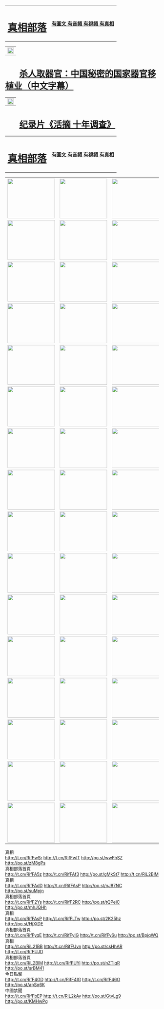 <table>
<tr>

<td>
	<H1><a href="http://912.fullcoveronline.com" target="_blank">真相部落</a></H1>
</td>
<td>
	<H4><a href="http//912.fullcoveronline.com" target="_blank">有圖文 有音頻 有視頻 有真相</a></H4>
</td>
</tr>

</table>



<table width="100%" style="back-ground:lightblue">
   <tr>
    <td colspan="2"  align="center">
    <a href="http://827.nabiltravel.com/mp4/other/211133.mp4" target="_blank">
      <img src="organ-QR-1.jpg" width="100%"><br>
    </a>
    </td>
</table>

#        [杀人取器官：中国秘密的国家器官移植业（中文字幕）](http://827.nabiltravel.com/mp4/other/211133.mp4)


<table width="100%" style="back-ground:lightblue">
   <tr>
    <td colspan="2"  align="center">
    <a href="http://827.nabiltravel.com/mp4/zx/2016/11/oh10yearsInv.mp4" target="_blank">
      <img src="192604_medium1.png" width="100%"><br>
    </a>
    </td>
</table>

#        [纪录片《活摘 十年调查》](http://827.nabiltravel.com/mp4/zx/2016/11/oh10yearsInv.mp4)


<table>
<tr>

<td>
	<H1><a href="http://93.dyndns-wiki.com/zx/">真相部落</a></H1>
</td>
<td>
	<H4><a href="http://93.dyndns-wiki.com/zx/">有圖文 有音頻 有視頻 有真相</a></H4>
</td>
</tr>

</table>
<table>
<tr>
	<td><a href="http://797.mp3wifie.com/xtr/107/"><img  src ="http://797.mp3wifie.com/pic/2017/02/107.jpg" width="155px" height="130px"></a></td>
	<td><a href="http://797.mp3wifie.com/xtr/829/"><img src ="http://797.mp3wifie.com/pic/2017/02/829.jpg" width="155px" height="130px"></a></td>
	<td><a href="http://797.mp3wifie.com/xtr/69/"><img  src ="http://797.mp3wifie.com/pic/2017/02/69.jpg" width="155px" height="130px"></a></td>
	<td><a href="http://797.mp3wifie.com/xtr/99/"><img  src ="http://797.mp3wifie.com/pic/2017/02/99.jpg" width="155px" height="130px"></a></td>
</tr>
<tr>
	<td><a href="http://797.mp3wifie.com/xtr/40/"><img  src ="http://797.mp3wifie.com/pic/2017/02/40.jpg" width="155px" height="130px"></a></td>
	<td><a href="http://797.mp3wifie.com/xtr/20/"><img  src ="http://797.mp3wifie.com/pic/2017/02/20.jpg" width="155px" height="130px"></a></td>
	<td><a href="http://797.mp3wifie.com/xtr/81/"><img  src ="http://797.mp3wifie.com/pic/2017/02/81.jpg" width="155px" height="130px"></a></td>
	<td><a href="http://797.mp3wifie.com/xtr/2/"><img  src ="http://797.mp3wifie.com/pic/2017/02/2.jpg" width="155px" height="130px"></a></td>
</tr>
<tr>
	<td><a href="http://797.mp3wifie.com/xtr/86/"><img  src ="http://797.mp3wifie.com/pic/2017/02/86.jpg" width="155px" height="130px"></a></td>
	<td><a href="http://797.mp3wifie.com/xtr/109/"><img  src ="http://797.mp3wifie.com/pic/2017/02/109.jpg" width="155px" height="130px"></a></td>
	<td><a href="http://797.mp3wifie.com/xtr/1378/"><img  src ="http://797.mp3wifie.com/pic/2017/02/1378.jpg" width="155px" height="130px"></a></td>
	<td><a href="http://797.mp3wifie.com/xtr/57/"><img  src ="http://797.mp3wifie.com/pic/2017/02/57.jpg" width="155px" height="130px"></a></td>
</tr>
<tr>
	<td><a href="http://797.mp3wifie.com/xtr/1219/"><img  src ="http://797.mp3wifie.com/pic/2017/02/1219.jpg" width="155px" height="130px"></a></td>
	<td><a href="http://797.mp3wifie.com/xtr/1220/"><img  src ="http://797.mp3wifie.com/pic/2017/02/1220.jpg" width="155px" height="130px"></a></td>
	<td><a href="http://797.mp3wifie.com/xtr/1221/"><img  src ="http://797.mp3wifie.com/pic/2017/02/1221.jpg" width="155px" height="130px"></a></td>
	<td><a href="http://797.mp3wifie.com/xtr/51/"><img  src ="http://797.mp3wifie.com/pic/2017/02/51.jpg" width="155px" height="130px"></a></td>
</tr>
<tr>
	<td><a href="http://797.mp3wifie.com/xtr/1055/"><img  src ="http://797.mp3wifie.com/pic/2017/02/1055.jpg" width="155px" height="130px"></a></td>
	<td><a href="http://797.mp3wifie.com/xtr/611/"><img  src ="http://797.mp3wifie.com/pic/2017/02/611.jpg" width="155px" height="130px"></a></td>
	<td><a href="http://797.mp3wifie.com/xtr/1121/"><img  src ="http://797.mp3wifie.com/pic/2017/02/1121.jpg" width="155px" height="130px"></a></td>
	<td><a href="http://797.mp3wifie.com/xtr/610/"><img  src ="http://797.mp3wifie.com/pic/2017/02/610.jpg" width="155px" height="130px"></a></td>
</tr>
<tr>
	<td><a href="http://797.mp3wifie.com/xtr/1128/"><img  src ="http://797.mp3wifie.com/pic/2017/02/1128.jpg" width="155px" height="130px"></a></td>
	<td><a href="http://797.mp3wifie.com/xtr/1395/"><img  src ="http://797.mp3wifie.com/pic/2017/02/1406.jpg" width="155px" height="130px"></a></td>
	<td><a href="http://797.mp3wifie.com/xtr/1407/"><img  src ="http://797.mp3wifie.com/pic/2017/02/1407.jpg" width="155px" height="130px"></a></td>
	<td><a href="http://797.mp3wifie.com/xtr/934/"><img  src ="http://797.mp3wifie.com/pic/2017/02/934.jpg" width="155px" height="130px"></a></td>
</tr>
<tr>
	<td><a href="http://797.mp3wifie.com/xtr/641/"><img  src ="http://797.mp3wifie.com/pic/2017/02/641.jpg" width="155px" height="130px"></a></td>
	<td><a href="http://797.mp3wifie.com/xtr/949/"><img  src ="http://797.mp3wifie.com/pic/2017/02/949.jpg" width="155px" height="130px"></a></td>
	<td><a href="http://797.mp3wifie.com/xtr/112/"><img  src ="http://797.mp3wifie.com/pic/2017/02/112.jpg" width="155px" height="130px"></a></td>
	<td><a href="http://797.mp3wifie.com/xtr/812/"><img  src ="http://797.mp3wifie.com/pic/2017/02/812.jpg" width="155px" height="130px"></a></td>
</tr>
<tr>
	<td><a href="http://797.mp3wifie.com/xtr/103/"><img  src ="http://797.mp3wifie.com/pic/2017/02/103.jpg" width="155px" height="130px"></a></td>
	<td><a href="http://797.mp3wifie.com/xtr/3/"><img  src ="http://797.mp3wifie.com/pic/2017/02/3.jpg" width="155px" height="130px"></a></td>
	<td><A HREF="http://797.mp3wifie.com/mp4/zx/2015/11/Lkmtt.mp4" target="_blank" title="蓮開滿天庭"><img  src="http://797.mp3wifie.com/pic/2015/11/Lkmtt3480_jssor.jpg"  width="155px" height="130px"></A></td>
	<td><A HREF="http://797.mp3wifie.com/mp4/zx/2015/11/2013513.mp4" target="_blank" title="飛旋的法輪"><img  src="http://797.mp3wifie.com/pic/2015/11/falun480_jssor.jpg"  width="155px" height="130px"></A></td>
</tr>
<tr>
	<td><A HREF="http://797.mp3wifie.com/mp4/zx/2015/11/NYParade.mp4" target="_blank" title="2004年4月10日法輪功紐約大遊行"><img  src="http://797.mp3wifie.com/pic/2015/11/nyparade480_jssor.jpg"  width="155px" height="130px"></A></td>
	<td><A HREF="http://797.mp3wifie.com/mp4/news617/2015/05/WEB_s28093.mp4" target="_blank" title="2015年世界法輪大法日特別報導"><img  src="http://797.mp3wifie.com/pic/2015/11/p6752711a666997037_jssor.jpg"  width="155px" height="130px"></A></td>
	<td><A HREF="http://797.mp3wifie.com/mp4/news829/2015/11/30211_326650.mp4" target="_blank" title="滄州綁架案連審四天 民眾抹淚稱審好人"><img  src="http://797.mp3wifie.com/pic/2015/11/changzhou2480_jssor.jpg"  width="155px" height="130px"></A></td>
	<td><A HREF="http://797.mp3wifie.com/mp4/mhph/2015/10/changzhou.mp4" target="_blank" title="滄州真相--獅城血淚"><img  src="http://797.mp3wifie.com/pic/2015/11/changzhou480_jssor.jpg"  width="155px" height="130px"></A></td>
</tr>
<tr>
	<td><A HREF="http://797.mp3wifie.com/mp4/mhjd/mhjd_55.mp4" target="_blank" title="正義律師與無罪辯護"><img  src="http://797.mp3wifie.com/pic/2015/11/wzbh480_jssor.jpg"  width="155px" height="130px"></A></td>
	<td><A HREF="http://797.mp3wifie.com/mp4/zx/2015/11/layerkcs.mp4" target="_blank" title="中國的良心--高智晟律師"><img  src="http://797.mp3wifie.com/pic/2015/11/layerkcs2480_jssor.jpg"  width="155px" height="130px"></A></td>
	<td><A HREF="http://797.mp3wifie.com/mp4/mhph/2015/10/szxl.mp4" target="_blank" title="神州血淚--北京、大慶、廣東、哈爾濱"><img  src="http://797.mp3wifie.com/pic/2015/11/szxl480_jssor.jpg"  width="155px" height="130px"></A></td>
	<td><A HREF="http://797.mp3wifie.com/mp4/zx/2015/11/TangShanFFXS.mp4" target="_blank" title="真相紀錄片：鳳凰新生"><img  src="http://797.mp3wifie.com/pic/2015/11/fhxs2480_jssor.jpg"  width="155px" height="130px"></A></td>
</tr>
<tr>
	<td><A HREF="http://797.mp3wifie.com/mp4/zx/2015/11/jidong.mp4" target="_blank" title="冀東監獄的罪惡"><img  src="http://797.mp3wifie.com/pic/2015/11/jidong480_jssor.jpg"  width="155px" height="130px"></A></td>
	<td><A HREF="http://797.mp3wifie.com/mp4/mhph/2015/10/tangshan.mp4" target="_blank" title="鳳凰血淚"><img  src="http://797.mp3wifie.com/pic/2015/11/tangshan480_jssor.jpg"  width="155px" height="130px"></A>
					</div></td>
	<td>	<A HREF="http://797.mp3wifie.com/mp4/mhph/2015/10/zfxtzxl.mp4" target="_blank" title="政法系統罪行錄--唐山篇"><img  src="http://797.mp3wifie.com/pic/2015/11/zfxtzxl480_jssor.jpg"  width="155px" height="130px"></A></td>
	<td><A HREF="http://797.mp3wifie.com/mp4/mhph/2015/10/QDBG.mp4" target="_blank" title="青島悲歌"><img  src="http://797.mp3wifie.com/pic/2015/10/qdbg2480_jssor.jpg"  width="155px" height="130px"></A></td>
</tr>
<tr>
	<td><A HREF="http://797.mp3wifie.com/mp4/mhph/2015/10/huludao.mp4" target="_blank" title="葫蘆島永恆的見證"><img  src="http://797.mp3wifie.com/pic/2015/10/huludao480_jssor.jpg"  width="155px" height="130px"></A></td>
	<td><A HREF="http://797.mp3wifie.com/mp4/mhph/2015/10/qbzx.mp4" target="_blank" title="湖畔泉邊聽真相-濟南泉城的傳奇"><img  src="http://797.mp3wifie.com/pic/2015/10/hupan480_jssor.jpg"  width="155px" height="130px"></A></td>
	<td><A HREF="http://797.mp3wifie.com/mp4/mhph/2015/10/baoding_dvd_v2.mp4" target="_blank" title="燕趙悲歌"><img  src="http://797.mp3wifie.com/pic/2015/10/yzbg480_jssor.jpg"  width="155px" height="130px"></A></td>
	<td><A HREF="http://797.mp3wifie.com/mp4/zx/2015/11/meihuashi_complete_ED2.0.mp4" target="_blank" title="梅花詩完整版"><img  src="http://797.mp3wifie.com/pic/2015/11/mhs480_jssor.jpg"  width="155px" height="130px"></A></td>
</tr>
<tr>
	<td><A HREF="http://797.mp3wifie.com/mp4/zx/2015/11/fengbei512k.mp4" target="_blank" title="豐碑"><img  src="http://797.mp3wifie.com/pic/2015/11/fongbei480_jssor.jpg"  width="155px" height="130px"></A></td>
	<td><A HREF="http://797.mp3wifie.com/mp4/zx/2015/11/fytdxComplete.mp4" target="_blank" title="風雨天地行全集"><img  src="http://797.mp3wifie.com/pic/2015/11/fytdxWhite480_jssor.jpg"  width="155px" height="130px"></A></td>
	<td><A HREF="http://797.mp3wifie.com/mp4/zx/2015/11/JianZheng.mp4" target="_blank" title="見證"><img  src="http://797.mp3wifie.com/pic/2015/11/witness480_jssor.jpg"  width="155px" height="130px"></A></td>
	<td><A HREF="http://797.mp3wifie.com/mp4/mhph/2015/10/hcym.mp4" target="_blank" title="紅朝陰謀"><img  src="http://797.mp3wifie.com/pic/2015/10/hcym480_jssor.jpg"  width="155px" height="130px"></A></td>
</tr>
<tr>
	<td><A HREF="http://797.mp3wifie.com/mp4/zx/2015/11/zfzxPalV3.mp4" target="_blank" title="是自焚還是騙局"><img  src="http://797.mp3wifie.com/pic/2015/11/zfzx4805_jssor.jpg"  width="155px" height="130px"></A></td>
	<td><A HREF="http://797.mp3wifie.com/mp4/zx/2015/11/lsdspMsyTd.mp4" target="_blank" title="歷史的審判"><img  src="http://797.mp3wifie.com/pic/2015/11/lsdsp480_jssor.jpg"  width="155px" height="130px"></A></td>
	<td><A HREF="http://797.mp3wifie.com/mp4/news886/2015/11/concat886.mp4" target="_blank" title="一周全球控告江澤民"><img  src="http://797.mp3wifie.com/pic/2015/11/news886480_jssor.jpg"  width="155px" height="130px"></A></td>
	<td><A HREF="http://797.mp3wifie.com/mp4/news1378/2014/08/CQSD_s0_e4_v2_i0-CQSD_4-video.mp4" target="_blank" title="歐洲的抉擇"><img  src="http://797.mp3wifie.com/pic/2015/11/p5143421a564166643-ss_jssor.jpg"  width="155px" height="130px"></A></td>
</tr>
<tr>
	<td><A HREF="http://797.mp3wifie.com/mp4/zx/2015/11/hk20150720parade.mp4" target="_blank" title="港法輪功反迫害大遊行 大陸遊客震撼"><img  src="http://797.mp3wifie.com/pic/2015/11/281098-ss_jssor.jpg"  width="155px" height="130px"></A></td>
	<td><A HREF="http://797.mp3wifie.com/mp4/zx/2015/11/20150720hkParade512k.mp4" target="_blank" title="香港法輪功720遊行聲援訴江潮"><img  src="http://797.mp3wifie.com/pic/2015/11/2015720parade480_jssor.jpg"  width="155px" height="130px"></A></td>
	<td><A HREF="http://797.mp3wifie.com/mp4/zx/2015/11/hktdc512.mp4" target="_blank" title="香港退黨潮"><img  src="http://797.mp3wifie.com/pic/2015/11/hktdc480_jssor.jpg"  width="155px" height="130px"></A></td>
	<td><A HREF="http://797.mp3wifie.com/mp4/news413/2015/11/concat413.mp4" target="_blank" title="本月退黨精選"><img  src="http://797.mp3wifie.com/pic/2015/11/tuidang480_jssor.jpg"  width="155px" height="130px"></A></td>
</tr>
<tr>
	<td><A HREF="http://797.mp3wifie.com/mp4/news823/2015/11/TSZG_British_1_QA_A_TSZG-61-1_XinHaoNianZuoZh_P617180.mp4" target="_blank" title="辛灝年：紀念《九評共產黨》發表十週年演講"><img  src="http://797.mp3wifie.com/pic/2015/11/xhn9p10480_jssor.jpg"  width="155px" height="130px"></A></td>
	<td><A HREF="http://797.mp3wifie.com/mp4/news57/2015/11/JPGCD8.mp4" target="_blank" title="【九評之八】評中國共產黨的邪教本質"><img  src="http://797.mp3wifie.com/pic/2015/11/9pkcd8p480_jssor.jpg"  width="155px" height="130px"></A></td>
	<td><A HREF="http://797.mp3wifie.com/mp4/other/kao.Chih.Sheng_story.mp4"  target="_blank" title="超越恐懼:高智晟的故事"				style="font-size:20px;"><img src="http://797.mp3wifie.com/pic/2016/12/GZS201408070902.jpg"  width="155px" height="130px">
						</A></td>
	<td><A HREF="http://797.mp3wifie.com/mp4/zx/2016/11/oh10yearsInv.mp4"  target="_blank" title="紀錄片《活摘 十年調查》完整版" style="font-size:20px;"><img src="http://797.mp3wifie.com/pic/2016/11/10yearsOHinv.jpg"  width="155px" height="130px">
						</A></td>
</tr>
</table>


<div class="linkbox"><div class="title">真相<div id="url">  <a href="http://t.cn/RifFwSr" target=_blank>http://t.cn/RifFwSr</a>    <a href="http://t.cn/RifFwlT" target=_blank>http://t.cn/RifFwlT</a>    <a href="http://po.st/wwFhSZ" target=_blank>http://po.st/wwFhSZ</a>    <a href="http://po.st/zM8gPs" target=_blank>http://po.st/zM8gPs</a>  </div></div><div class="title">真相部落首頁<div id="url">  <a href="http://t.cn/RifFA5z" target=_blank>http://t.cn/RifFA5z</a>    <a href="http://t.cn/RifFAf3" target=_blank>http://t.cn/RifFAf3</a>    <a href="http://po.st/gMkSt7" target=_blank>http://po.st/gMkSt7</a>    <a href="http://t.cn/RiL2BlM" target=_blank>http://t.cn/RiL2BlM</a>  </div></div><div class="title">真相<div id="url">  <a href="http://t.cn/RifFAdD" target=_blank>http://t.cn/RifFAdD</a>    <a href="http://t.cn/RifFAsP" target=_blank>http://t.cn/RifFAsP</a>    <a href="http://po.st/nJ87NC" target=_blank>http://po.st/nJ87NC</a>    <a href="http://po.st/suMpjn" target=_blank>http://po.st/suMpjn</a>  </div></div><div class="title">真相部落首頁<div id="url">  <a href="http://t.cn/RifF2Ys" target=_blank>http://t.cn/RifF2Ys</a>    <a href="http://t.cn/RifF2RC" target=_blank>http://t.cn/RifF2RC</a>    <a href="http://po.st/tQPeiC" target=_blank>http://po.st/tQPeiC</a>    <a href="http://po.st/mhJQHh" target=_blank>http://po.st/mhJQHh</a>  </div></div><div class="title">真相<div id="url">  <a href="http://t.cn/RifFAsP" target=_blank>http://t.cn/RifFAsP</a>    <a href="http://t.cn/RifFLTw" target=_blank>http://t.cn/RifFLTw</a>    <a href="http://po.st/2K25hz" target=_blank>http://po.st/2K25hz</a>    <a href="http://po.st/HjXtDE" target=_blank>http://po.st/HjXtDE</a>  </div></div><div class="title">真相部落首頁<div id="url">  <a href="http://t.cn/RifFyqE" target=_blank>http://t.cn/RifFyqE</a>    <a href="http://t.cn/RifFyIG" target=_blank>http://t.cn/RifFyIG</a>    <a href="http://t.cn/RifFy6u" target=_blank>http://t.cn/RifFy6u</a>    <a href="http://po.st/BpjqWQ" target=_blank>http://po.st/BpjqWQ</a>  </div></div><div class="title">真相<div id="url">  <a href="http://t.cn/RiL21BB" target=_blank>http://t.cn/RiL21BB</a>    <a href="http://t.cn/RifFUvn" target=_blank>http://t.cn/RifFUvn</a>    <a href="http://po.st/csHhAR" target=_blank>http://po.st/csHhAR</a>    <a href="http://t.cn/RifFUJD" target=_blank>http://t.cn/RifFUJD</a>  </div></div><div class="title">真相部落首頁<div id="url">  <a href="http://t.cn/RiL2BlM" target=_blank>http://t.cn/RiL2BlM</a>    <a href="http://t.cn/RifFUYi" target=_blank>http://t.cn/RifFUYi</a>    <a href="http://po.st/nZTiqR" target=_blank>http://po.st/nZTiqR</a>    <a href="http://po.st/srBM41" target=_blank>http://po.st/srBM41</a>  </div></div><div class="title">今日點擊<div id="url">  <a href="http://t.cn/RifF4GD" target=_blank>http://t.cn/RifF4GD</a>    <a href="http://t.cn/RifF4IG" target=_blank>http://t.cn/RifF4IG</a>    <a href="http://t.cn/RifF46O" target=_blank>http://t.cn/RifF46O</a>    <a href="http://po.st/apSq6K" target=_blank>http://po.st/apSq6K</a>  </div></div><div class="title">中國禁聞<div id="url">  <a href="http://t.cn/RifFbEP" target=_blank>http://t.cn/RifFbEP</a>    <a href="http://t.cn/RiL2kAv" target=_blank>http://t.cn/RiL2kAv</a>    <a href="http://po.st/GtvLg9" target=_blank>http://po.st/GtvLg9</a>    <a href="http://po.st/KMHwPg" target=_blank>http://po.st/KMHwPg</a>  </div></div></div>



